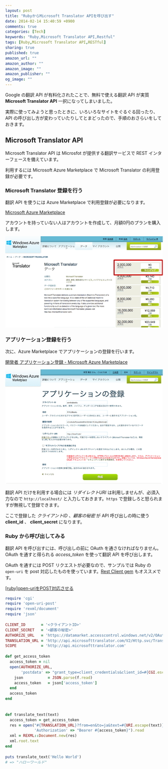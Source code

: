```yaml
---
layout: post
title: "RubyからMicrosoft Translator APIを呼び出す"
date: 2014-02-14 15:40:59 +0900
comments: true
categories: [Tech]
keywords: "Ruby,Microsoft Translator API,Restful"
tags: [Ruby,Microsoft Translator API,RESTful]
sharing: true
published: true
amazon_url: ""
amazon_author: ""
amazon_image: ""
amazon_publisher: ""
og_image: ""
---
```


Google の翻訳 API が有料化されたことで、無料で使える翻訳 API が実質 **Microsoft Translator API** 一択になってしまいました。

実際に使ってみようと思ったときに、いろいろなサイトをぐるぐる回ったり、API の呼び出し方が変わっていたりしてとまどったので、手順のおさらいをしておきます。

<!-- more -->

## Microsoft Translator API

Microsoft Translator API は Microsfot が提供する翻訳サービスで REST インターフェースを備えています。

利用するには Microsoft Azure Marketplace で Microsoft Translator の利用登録が必要です。

### Microsoft Translator 登録を行う

翻訳 API を使うには Azure Marketplace で利用登録が必要になります。

[Microsoft Azure Marketplace](https://datamarket.azure.com/dataset/1899a118-d202-492c-aa16-ba21c33c06cb)

アカウントを持っていない人はアカウントを作成して、月額0円のプランを購入します。

![Microsoft Translator の購入](/images/2014-02-14-microsoft-translator-api-01.png)

### アプリケーション登録を行う

次に、Azure Marketplace でアプリケーションの登録を行います。

[開発者 アプリケーション登録 - Microsoft Azure Marketplace](https://datamarket.azure.com/developer/applications)

![アプリケーション登録](/images/2014-02-14-microsoft-translator-api-02.png)

翻訳 API だけを利用する場合には *リダイレクトURI* は利用しませんが、必須入力なので `http://localhost/` と入力しておきます。`https` で登録しろと怒られますが無視して登録できます。

ここで登録した *クライアントID* 、*顧客の秘密* が API 呼び出しの時に使う **client_id** 、 **client_secret** になります。

### Ruby から呼び出してみる

翻訳 API を呼び出すには、呼び出しの前に OAuth を通さなければなりません。OAuth を通すと得られる *access_token* を使って翻訳 API を呼び出します。

OAuth を通すには POST リクエストが必要なので、サンプルでは Ruby の `open-uri` を post 対応したものを使っています。[Rest Client gem](https://github.com/rest-client/rest-client) もオススメです。

[[ruby]open-uriをPOST対応させる](http://d.hatena.ne.jp/urekat/20070201/1170349097)


```ruby
require 'cgi'
require 'open-uri-post'
require 'rexml/document'
require 'json'

CLIENT_ID       = '<クライアントID>'
CLIENT_SECRET   = '<顧客の秘密>'
AUTHORIZE_URL   = 'https://datamarket.accesscontrol.windows.net/v2/OAuth2-13'
TRANSLATION_URL = 'http://api.microsofttranslator.com/V2/Http.svc/Translate'
SCOPE           = 'http://api.microsofttranslator.com'

def get_access_token
  access_token = nil
  open(AUTHORIZE_URL,
       'postdata' => "grant_type=client_credentials&client_id=#{CGI.escape(CLIENT_ID)}&client_secret=#{CGI.escape(CLIENT_SECRET)}&scope=#{CGI.escape(SCOPE)}") do |f|
    json           = JSON.parse(f.read)
    access_token   = json['access_token']
  end
  access_token
end


def translate_text(text)
  access_token = get_access_token
  res = open("#{TRANSLATION_URL}?from=en&to=ja&text=#{URI.escape(text)}",
             'Authorization' => "Bearer #{access_token}").read
  xml = REXML::Document.new(res)
  xml.root.text
end

puts translate_text('Hello World')
# => "ハローワールド"
```
